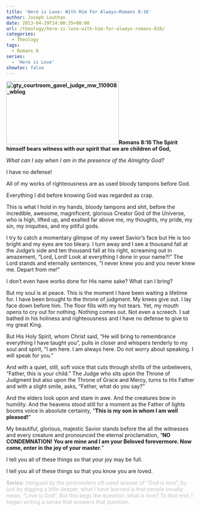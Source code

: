 ```yaml
---
title: 'Here is Love: With Him For Always—Romans 8:16'
author: Joseph Louthan
date: 2013-04-29T14:00:35+00:00
url: /theology/here-is-love-with-him-for-always-romans-816/
categories:
  - Theology
tags:
  - Romans 8
series:
  - 'Here is Love'
showtoc: false
---
```

**<img class="alignright size-thumbnail wp-image-2023" src="https://i1.wp.com/theologic.us/wp-content/uploads/2013/04/gty_courtroom_gavel_judge_mw_110908_wblog.jpg?resize=300%2C168" alt="gty_courtroom_gavel_judge_mw_110908_wblog" width="300" height="168" srcset="https://i1.wp.com/theologic.us/wp-content/uploads/2013/04/gty_courtroom_gavel_judge_mw_110908_wblog.jpg?resize=300%2C168 300w, https://i1.wp.com/theologic.us/wp-content/uploads/2013/04/gty_courtroom_gavel_judge_mw_110908_wblog.jpg?resize=400%2C225 400w, https://i1.wp.com/theologic.us/wp-content/uploads/2013/04/gty_courtroom_gavel_judge_mw_110908_wblog.jpg?w=478 478w" sizes="(max-width: 300px) 100vw, 300px" data-recalc-dims="1" />Romans 8:16 The Spirit himself bears witness with our spirit that we are children of God,**

_What can I say when I am in the presence of the Almighty God?_

I have no defense!

All of my works of righteousness are as used bloody tampons before God.

Everything I did before knowing God was regarded as crap.

This is what I hold in my hands, bloody tampons and shit, before the incredible, awesome, magnificent, glorious Creator God of the Universe, who is high, lifted up, and exalted far above me, my thoughts, my pride, my sin, my iniquities, and my pitiful gods.

I try to catch a momentary glimpse of my sweet Savior’s face but He is too bright and my eyes are too bleary. I turn away and I see a thousand fall at the Judge’s side and ten thousand fall at his right, screaming out in amazement, “Lord, Lord! Look at everything I done in your name?!” The Lord stands and eternally sentences, “I never knew you and you never knew me. Depart from me!”

I don’t even have works done for His name sake? What can I bring?

But my soul is at peace. This is the moment I have been waiting a lifetime for. I have been brought to the throne of judgment. My knees give out. I lay face down before him. The floor fills with my hot tears. Yet, my mouth opens to cry out for nothing. Nothing comes out. Not even a screech. I sat bathed in his holiness and righteousness and I have no defense to give to my great King.

But His Holy Spirit, whom Christ said, “He will bring to remembrance everything I have taught you”, pulls in closer and whispers tenderly to my soul and spirit, “I am here. I am always here. Do not worry about speaking. I will speak for you.”

And with a quiet, still, soft voice that cuts through shrills of the unbelievers, “Father, this is your child.” The Judge who sits upon the Throne of Judgment but also upon the Throne of Grace and Mercy, turns to His Father and with a slight smile, asks, “Father, what do you say?”

And the elders look upon and stare in awe. And the creatures bow in humility. And the heavens stood still for a moment as the Father of lights booms voice in absolute certainty, “**This is my son in whom I am well pleased!**”

My beautiful, glorious, majestic Savior stands before the all the witnesses and every creature and pronounced the eternal proclamation, “**NO CONDEMNATION! You are mine and I am your Beloved forevermore. Now come, enter in the joy of your master.**”

I tell you all of these things so that your joy may be full.

I tell you all of these things so that you know you are loved.

<span style="color: #c0c0c0;"><strong>Series</strong>: Intrigued by the postmodern oft-used answer of “God is love”, by just by digging a little deeper, what I have learned is that people usually mean, “Love is God”. But this begs the question: what is love? To that end, I began writing a series that answers that question.</span>